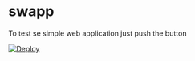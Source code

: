 # swapp
To test se simple web application just push the button

[![Deploy](https://www.herokucdn.com/deploy/button.png)](https://heroku.com/deploy)
